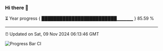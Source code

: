 ### Hi there 👋

⏳ Year progress { █████████████████████████▁▁▁▁▁ } 85.59 %

---

⏰ Updated on Sat, 09 Nov 2024 06:13:46 GMT

![Progress Bar CI](https://github.com/code-lakshay/GitHub-Actions-Demo/workflows/Progress%20Bar%20CI/badge.svg)
